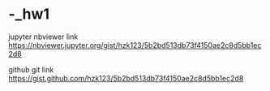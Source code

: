# -_hw1

jupyter nbviewer link
https://nbviewer.jupyter.org/gist/hzk123/5b2bd513db73f4150ae2c8d5bb1ec2d8

github git link
https://gist.github.com/hzk123/5b2bd513db73f4150ae2c8d5bb1ec2d8
